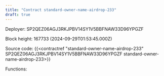 ```yaml
---
title: "Contract standard-owner-name-airdrop-233"
draft: true
---
```

Deployer: SP2QEZ06AGJ3RKJPBV14SY1V5BBFNAW33D96YPGZF


 



Block height: 167733 (2024-09-29T01:53:45.000Z)

Source code: {{<contractref "standard-owner-name-airdrop-233" SP2QEZ06AGJ3RKJPBV14SY1V5BBFNAW33D96YPGZF standard-owner-name-airdrop-233>}}

Functions:


